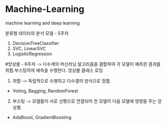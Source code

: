 # Machine-Learning
machine learning and deep learning


분류형 데이터의 분석 모델 - 5주차
1. DecisionTreeClassifier
2. SVC, LinearSVC
3. LogisticRegression


#앙상블 - 6주차
-> 다수계의 머신러닝 알고리즘을 결합하여 각 모델이 예측한 결과를 취합.부스팅하여 예측을 수행한다.
앙상블 클래스 로딩
1. 취합 -> 독립적으로 수행하고 다수결의 방식으로 정함.
  - Voting, Bagging, RandomForest
2. 부스팅 -> 모델들이 서로 선형으로 연결되어 전 모델이 다음 모델에 영향을 주는 앙상블.
  - AdaBoost, GradientBoosting
